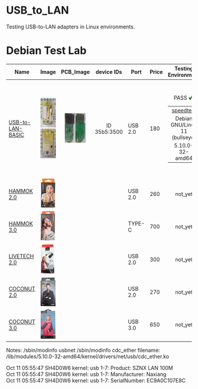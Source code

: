 # USB_to_LAN
Testing USB-to-LAN adapters in Linux environments.





# Debian Test Lab

| Name | Image | PCB_Image | device IDs | Port | Price | Testing Environment |  Info  |
| --- |  --- | :---: | :---: | --- |  --- | :---: | :---: |
| [USB-to-LAN-BASIC](https://ltonlinestore.com/USB-to-LAN-Ethernet-Adapter-p96192804) | <p align="center"><img src="src/USB_LAN_2_F.jpg" height="80"><img src="src/USB_LAN_2_B.jpg" height="80"></p>| <p align="center"><img src="src/datasheet/nx7202c/nx7202c_F.png" height="80"><img src="src/datasheet/nx7202c/nx7202c_B.png" height="80"></p> | ID 35b5:3500 |  USB 2.0 | 180  | <table border="0"><tr><td><a href="https://www.speedtest.net/result/16867202571" target="_blank">speedtest</a></td></tr><tr><td>Debian GNU/Linux 11 (bullseye)</td></tr><tr><td>5.10.0-32-amd64</td><tr><p align="center"> PASS <img src="src/Yes_check.svg" height="15"></tr></table>  | <table border="0"><tr><td>Type : USB Adapter</td></tr><tr><td>Bus Interface : Universal Serial Bus (USB2.0/1.1)</td></tr><tr><td>Transfer Rate : USB 1.1/2.0 data transfer rate - 12 / 480 Mbps and LAN data transfer rate - 10 / 100 Mbps</td></tr><tr><td>Half/Full duplex 10/100 Mbps operation</td></tr><tr><td>OS Support: Windows98/Me/2000/XP</td></tr></table> |
| [HAMMOK 2.0]() |<img src="src/HAMMOK_2.png" height="80">  |   |   |  USB 2.0 |  260  |  not_yet  |    |
| [HAMMOK 3.0]() |<img src="src/HAMMOK_3.png" height="80">  |   |   |  TYPE-C  |  700  |  not_yet  |    |
| [LIVETECH 2.0]() |<img src="src/LIVETECH_2.png" height="80">  |   |  |   USB 2.0 | 300   |  not_yet  |    |
| [COCONUT 2.0]() |<img src="src/COCONUT_2.png" height="80">  |   |   | USB 2.0 |  270  |  not_yet  |    |
| [COCONUT 3.0]() |<img src="src/COCONUT_3.png" height="80">  |   |   | USB 3.0 |  650  |  not_yet  |    |
























Notes:
/sbin/modinfo usbnet
/sbin/modinfo cdc_ether
filename:       /lib/modules/5.10.0-32-amd64/kernel/drivers/net/usb/cdc_ether.ko

Oct 11 05:55:47 SH4D0W6 kernel: usb 1-7: Product: SZNX LAN 100M   
Oct 11 05:55:47 SH4D0W6 kernel: usb 1-7: Manufacturer: Naxiang   
Oct 11 05:55:47 SH4D0W6 kernel: usb 1-7: SerialNumber: EC9A0C107E8C

